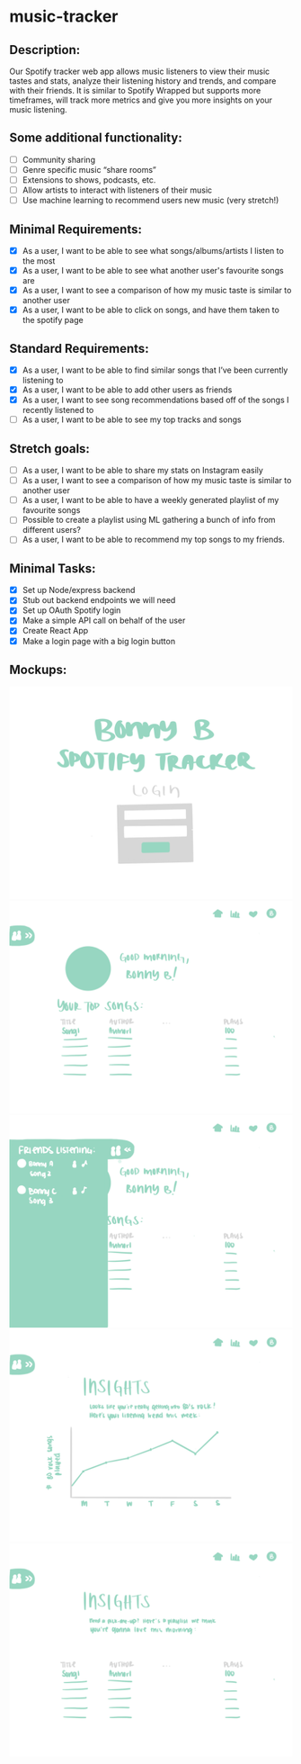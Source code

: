 # music-tracker

## Description:

Our Spotify tracker web app allows music listeners to view their music tastes and stats, analyze their listening history and trends, and compare with their friends. It is similar to Spotify Wrapped but supports more timeframes, will track more metrics and give you more insights on your music listening.

## Some additional functionality:

- [ ] Community sharing
- [ ] Genre specific music “share rooms”
- [ ] Extensions to shows, podcasts, etc.
- [ ] Allow artists to interact with listeners of their music
- [ ] Use machine learning to recommend users new music (very stretch!)

## Minimal Requirements:

- [x] As a user, I want to be able to see what songs/albums/artists I listen to the most
- [x] As a user, I want to be able to see what another user's favourite songs are
- [x] As a user, I want to see a comparison of how my music taste is similar to another user
- [x] As a user, I want to be able to click on songs, and have them taken to the spotify page

## Standard Requirements:

- [x] As a user, I want to be able to find similar songs that I’ve been currently listening to
- [x] As a user, I want to be able to add other users as friends
- [x] As a user, I want to see song recommendations based off of the songs I recently listened to
- [ ] As a user, I want to be able to see my top tracks and songs

## Stretch goals:

- [ ] As a user, I want to be able to share my stats on Instagram easily
- [ ] As a user, I want to see a comparison of how my music taste is similar to another user
- [ ] As a user, I want to be able to have a weekly generated playlist of my favourite songs
- [ ] Possible to create a playlist using ML gathering a bunch of info from different users?
- [ ] As a user, I want to be able to recommend my top songs to my friends.

## Minimal Tasks:

- [x] Set up Node/express backend
- [x] Stub out backend endpoints we will need
- [x] Set up OAuth Spotify login
- [x] Make a simple API call on behalf of the user
- [x] Create React App
- [x] Make a login page with a big login button

## Mockups:

![Mockup 1](https://raw.githubusercontent.com/BonnyBTakesCS455/music-tracker/main/login.png)
![Mockup 2](https://raw.githubusercontent.com/BonnyBTakesCS455/music-tracker/main/home.png)
![Mockup 3](https://raw.githubusercontent.com/BonnyBTakesCS455/music-tracker/main/friends.png)
![Mockup 4](https://raw.githubusercontent.com/BonnyBTakesCS455/music-tracker/main/insights_graph.png)
![Mockup 5](https://raw.githubusercontent.com/BonnyBTakesCS455/music-tracker/main/recommended.png)
